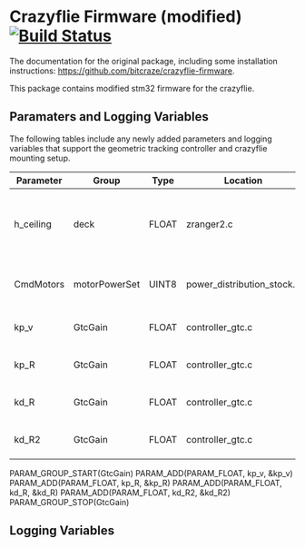 # Crazyflie Firmware (modified)  [![Build Status](https://api.travis-ci.org/bitcraze/crazyflie-firmware.svg)](https://travis-ci.org/bitcraze/crazyflie-firmware)

The documentation for the original package, including some installation instructions: https://github.com/bitcraze/crazyflie-firmware.

This package contains modified stm32 firmware for the crazyflie. 

## Paramaters and Logging Variables

The following tables include any newly added parameters and logging variables that support the geometric tracking controller and crazyflie mounting setup.

Parameter | Group | Type | Location | Description
------------ | ------------- | ------------- | ------------- | ------------- | 
 h_ceiling | deck | FLOAT | zranger2.c | Defines height of ceiling for relative z position measurement
 CmdMotors | motorPowerSet | UINT8 | power_distribution_stock.c | true to send direct PWM commands (for GTC)
 kp_v | GtcGain | FLOAT | controller_gtc.c | Proportional velocity gain constant
 kp_R | GtcGain | FLOAT | controller_gtc.c | Derivative orientation gain constant
 kd_R | GtcGain | FLOAT | controller_gtc.c | Derivative orientation gain constant
 kd_R2 | GtcGain | FLOAT | controller_gtc.c | Derivative orientation 2 gain constant






PARAM_GROUP_START(GtcGain)
PARAM_ADD(PARAM_FLOAT, kp_v, &kp_v)
PARAM_ADD(PARAM_FLOAT, kp_R, &kp_R)
PARAM_ADD(PARAM_FLOAT, kd_R, &kd_R)
PARAM_ADD(PARAM_FLOAT, kd_R2, &kd_R2)
PARAM_GROUP_STOP(GtcGain)

## Logging Variables

